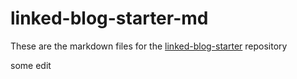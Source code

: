 # linked-blog-starter-md
These are the markdown files for the [linked-blog-starter](https://github.com/matthewwong525/linked-blog-starter) repository

some edit